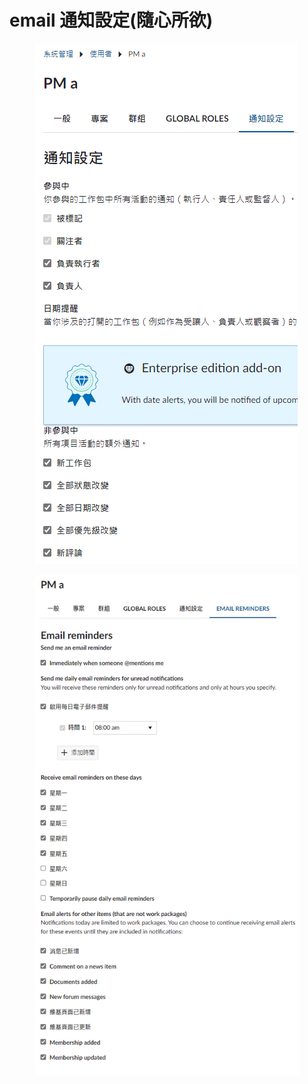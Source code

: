 # email 通知設定(隨心所欲)

<figure><img src="../.gitbook/assets/image (16).png" alt=""><figcaption></figcaption></figure>

<figure><img src="../.gitbook/assets/image (1) (1).png" alt=""><figcaption></figcaption></figure>
